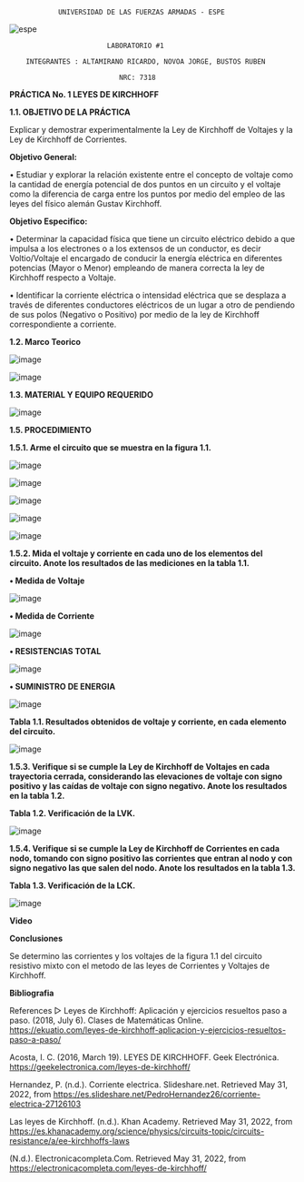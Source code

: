                 UNIVERSIDAD DE LAS FUERZAS ARMADAS - ESPE
 
 ![espe](https://user-images.githubusercontent.com/105680588/171091714-dcd38a78-7d73-4d9e-95b4-b4987f9df6b7.png)

                            LABORATORIO #1

        INTEGRANTES : ALTAMIRANO RICARDO, NOVOA JORGE, BUSTOS RUBEN

                               NRC: 7318

   **PRÁCTICA No. 1 LEYES DE KIRCHHOFF**

**1.1. OBJETIVO DE LA PRÁCTICA**

Explicar y demostrar experimentalmente la Ley de Kirchhoff de Voltajes y la Ley de Kirchhoff de Corrientes.

**Objetivo General:**  

•	Estudiar y explorar la relación existente entre el concepto de voltaje como la cantidad de energía potencial de dos puntos en un circuito y el voltaje como la diferencia de carga entre los puntos por medio del empleo de las leyes del físico alemán Gustav Kirchhoff.

**Objetivo Especifico:**


•	Determinar la capacidad física que tiene un circuito eléctrico debido a que impulsa a los electrones o a los extensos de un conductor, es decir Voltio/Voltaje el encargado de conducir la energía eléctrica en diferentes potencias (Mayor o Menor) empleando de manera correcta la ley de Kirchhoff respecto a Voltaje.

•	Identificar la corriente eléctrica o intensidad eléctrica que se desplaza a través de diferentes conductores eléctricos de un lugar a otro de pendiendo de sus polos (Negativo o Positivo) por medio de la ley de Kirchhoff correspondiente a corriente.  


**1.2. Marco Teorico** 

![image](https://user-images.githubusercontent.com/105680588/171094292-6013a26c-d564-4eb9-b56c-2f75af58c08c.png)

![image](https://user-images.githubusercontent.com/105680588/171094326-8e06d71d-4e7d-49ed-9667-ef6969dd7631.png)

**1.3. MATERIAL Y EQUIPO REQUERIDO**
 
 ![image](https://user-images.githubusercontent.com/105680588/171093184-fd003043-afc2-4413-800e-8e935315e403.png)

**1.5. PROCEDIMIENTO**

**1.5.1. Arme el circuito que se muestra en la figura 1.1.**

![image](https://user-images.githubusercontent.com/105680588/171093319-252e3473-6ef1-4e3e-b035-ebd1da03aab8.png)

![image](https://user-images.githubusercontent.com/105680588/171098094-16de1146-9c00-477c-bae8-584f82159f2d.png)

![image](https://user-images.githubusercontent.com/105680588/171098143-ae61fafa-8ed8-4f40-ac1a-cb7a64ec882a.png)

![image](https://user-images.githubusercontent.com/105680588/171098177-599f6a79-0eb6-4320-a62d-a06a7e0276d4.png)

![image](https://user-images.githubusercontent.com/105680588/171098197-af9520d7-a8cf-4aed-8a9d-a7d912be9bb8.png)


**1.5.2. Mida el voltaje y corriente en cada uno de los elementos del circuito. Anote los
resultados de las mediciones en la tabla 1.1.**

**•	Medida de Voltaje**

![image](https://user-images.githubusercontent.com/105680588/171093439-402fc7fe-d0df-4168-aec2-40bf608b63ec.png)

**•	Medida de Corriente**

![image](https://user-images.githubusercontent.com/105680588/171093487-f409ce2c-3a53-4702-b926-644dca6b5898.png)

**•	RESISTENCIAS TOTAL**

![image](https://user-images.githubusercontent.com/105680588/171093562-771fc3fb-9bbf-4f2b-81b1-2671cb89a74b.png)

**•	SUMINISTRO DE ENERGIA**

![image](https://user-images.githubusercontent.com/105680588/171093655-43e4519d-1523-4e4b-b16f-585bbeb1157e.png)

**Tabla 1.1. Resultados obtenidos de voltaje y corriente, en cada elemento del circuito.**

![image](https://user-images.githubusercontent.com/105680588/171093774-5c86cf5f-9938-471d-a997-310d722f82f2.png)

**1.5.3. Verifique si se cumple la Ley de Kirchhoff de Voltajes en cada trayectoria cerrada, considerando las elevaciones de voltaje con signo positivo y las caídas de voltaje con signo negativo. Anote los resultados en la tabla 1.2.**

**Tabla 1.2. Verificación de la LVK.**

![image](https://user-images.githubusercontent.com/105680588/171093874-695cf092-c6ad-41c3-a53a-c9fae3f41bfb.png)


**1.5.4. Verifique si se cumple la Ley de Kirchhoff de Corrientes en cada nodo, tomando con signo positivo las corrientes que entran al nodo y con signo negativo las que salen del nodo. Anote los resultados en la tabla 1.3.**

**Tabla 1.3. Verificación de la LCK.**

![image](https://user-images.githubusercontent.com/105680588/171093959-90e1e772-359d-4dab-810c-cb597ee0158d.png)

**Video**


**Conclusiones**

Se determino las corrientes y los voltajes de la figura 1.1 del circuito resistivo mixto con el metodo de las leyes de Corrientes
y Voltajes de Kirchhoff.

**Bibliografia**

References
▷ Leyes de Kirchhoff: Aplicación y ejercicios resueltos paso a paso. (2018, July 6). Clases de Matemáticas Online. https://ekuatio.com/leyes-de-kirchhoff-aplicacion-y-ejercicios-resueltos-paso-a-paso/

Acosta, I. C. (2016, March 19). LEYES DE KIRCHHOFF. Geek Electrónica. https://geekelectronica.com/leyes-de-kirchhoff/

Hernandez, P. (n.d.). Corriente electrica. Slideshare.net. Retrieved May 31, 2022, from https://es.slideshare.net/PedroHernandez26/corriente-electrica-27126103

Las leyes de Kirchhoff. (n.d.). Khan Academy. Retrieved May 31, 2022, from https://es.khanacademy.org/science/physics/circuits-topic/circuits-resistance/a/ee-kirchhoffs-laws

(N.d.). Electronicacompleta.Com. Retrieved May 31, 2022, from https://electronicacompleta.com/leyes-de-kirchhoff/








